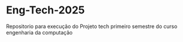 # Eng-Tech-2025
Repositorio para execução do Projeto tech primeiro semestre do curso engenharia da computação 
